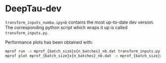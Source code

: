 # DeepTau-dev

`transform_inputs_numba.ipynb` contains the most up-to-date dev version. The corresponding python script which wraps it up is called `transform_inputs.py`. 

Performance plots has been obtained with:  
```bash
mprof run -o mprof_{batch_size}x{n_batches}_nb.dat transform_inputs.py --path data/ShuffleMergeSpectral_1.root --batch_size {batch_size} --n_batches {n_batches}  
mprof plot mprof_{batch_size}x{n_batches}_nb.dat -o mprof_{batch_size}x{n_batches}_nb.pdf
```
